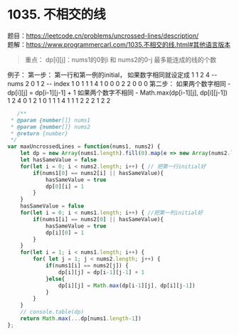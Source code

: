 # 1035. 不相交的线

题目：https://leetcode.cn/problems/uncrossed-lines/description/                
题解：https://www.programmercarl.com/1035.不相交的线.html#其他语言版本            

> 重点： dp[i][j]：nums1的0到i 和 nums2的0-j 最多能连成的线的个数    

例子： 第一步： 第一行和第一例的initial， 如果数字相同就设定成 1 
            1 2 4 -- nums 2 
            0 1 2 -- index 
        1 0 1 1 1 
        4 1 0 0 0 
        2 2 0 0 0
       第二步： 
        如果两个数字相同 - dp[i][j] = dp[i-1][j-1] + 1 
        如果两个数字不相同 - Math.max(dp[i-1][j], dp[i][j-1])
            1 2 4 
            0 1 2 
        1 0 1 1 1 
        4 1 1 1 2 
        2 2 1 2 2

```js
   /**
 * @param {number[]} nums1
 * @param {number[]} nums2
 * @return {number}
 */
var maxUncrossedLines = function(nums1, nums2) {
    let dp = new Array(nums1.length).fill(0).map(e => new Array(nums2.length).fill(0))
    let hasSameValue = false 
    for(let i = 0; i < nums2.length; i++) { // 把第一行initial好 
        if(nums1[0] == nums2[i] || hasSameValue){
            hasSameValue = true 
            dp[0][i] = 1 
        }
    }
    hasSameValue = false 
    for(let i = 0; i < nums1.length; i++) { //把第一列initial好 
        if(nums1[i] == nums2[0] || hasSameValue){
            hasSameValue = true 
            dp[i][0] = 1 
        }
    }
    for(let i = 1; i < nums1.length; i++) {
        for( let j = 1; j < nums2.length; j++) {
            if(nums1[i] == nums2[j]) {
                dp[i][j] = dp[i-1][j-1] + 1 
            }else{
                dp[i][j] = Math.max(dp[i-1][j], dp[i][j-1])
            }
        }
    }
    // console.table(dp)
    return Math.max(...dp[nums1.length-1])
};
```